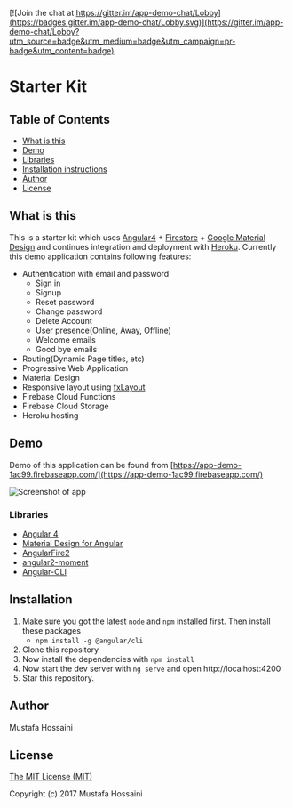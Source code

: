 [![Join the chat at https://gitter.im/app-demo-chat/Lobby](https://badges.gitter.im/app-demo-chat/Lobby.svg)](https://gitter.im/app-demo-chat/Lobby?utm_source=badge&utm_medium=badge&utm_campaign=pr-badge&utm_content=badge)
# Starter Kit
## Table of Contents
 * [What is this](#what-is-this)
 * [Demo](#demo)
 * [Libraries](#libraries)
 * [Installation instructions](#installation)
 * [Author](#author)
 * [License](#license)

## What is this
This is a starter kit which uses [Angular4](https://angular.io/) + [Firestore](https://firebase.google.com/) +
[Google Material Design](https://www.google.com/design/spec/material-design/introduction.html) and continues integration and deployment with [Heroku](https://dashboard.heroku.com). Currently
this demo application contains following features:
 * Authentication with email and password
   * Sign in
   * Signup
   * Reset password
   * Change password
   * Delete Account
   * User presence(Online, Away, Offline)
   * Welcome emails
   * Good bye emails
 * Routing(Dynamic Page titles, etc)
 * Progressive Web Application
 * Material Design
 * Responsive layout using [fxLayout](https://github.com/angular/flex-layout)
 * Firebase Cloud Functions
 * Firebase Cloud Storage
 * Heroku hosting

## Demo
Demo of this application can be found from [https://app-demo-1ac99.firebaseapp.com/](https://app-demo-1ac99.firebaseapp.com/)

![Screenshot of app](https://i.imgur.com/z7tjlBd.png)

### Libraries
 * [Angular 4](https://github.com/angular/angular)
 * [Material Design for Angular](https://github.com/angular/material2)
 * [AngularFire2](https://github.com/angular/angularfire2)
 * [angular2-moment](https://github.com/urish/angular2-moment)
 * [Angular-CLI](https://github.com/angular/angular-cli)


## Installation
 1. Make sure you got the latest `node` and `npm` installed first. Then install these packages
      * `npm install -g @angular/cli`
 2. Clone this repository
 3. Now install the dependencies with `npm install`
 4. Now start the dev server with `ng serve` and open http://localhost:4200
 5. Star this repository.

## Author
Mustafa Hossaini

## License
[The MIT License (MIT)](LICENSE)

Copyright (c) 2017 Mustafa Hossaini
